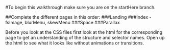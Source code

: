 #To begin this walkthrough make sure you are on the startHere branch.

##Complete the different pages in this order:
###Landing
###Index - fsImage, blurMenu, skewMenu
###Space
###Parallax

Before you look at the CSS files first look at the html for the corresponding page to get an understanding of the structure and selector names. Open up the html to see what it looks like without animations or transitions. 
